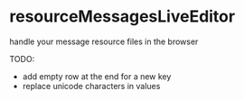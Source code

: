 resourceMessagesLiveEditor
==========================

handle your message resource files in the browser


TODO:
 * add empty row at the end for a new key
 * replace unicode characters in values 
